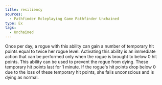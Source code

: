 ```yaml
---
title: resiliency
sources:
  - Pathfinder Roleplaying Game Pathfinder Unchained
type: Ex
tags:
  - Unchained
---
```


Once per day, a rogue with this ability can gain a number of temporary hit points equal to twice her rogue level. Activating this ability is an immediate action that can be performed only when the rogue is brought to below 0 hit points. This ability can be used to prevent the rogue from dying. These temporary hit points last for 1 minute. If the rogue's hit points drop below 0 due to the loss of these temporary hit points, she falls unconscious and is dying as normal.
